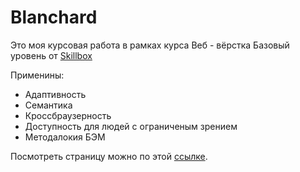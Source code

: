 # Blanchard

Это моя курсовая работа в рамках курса Веб - вëрстка Базовый уровень от [Skillbox](https://skillbox.ru) 

Применины:

<ul>
  <li>Адаптивность</li>
  <li>Семантика</li>
  <li>Кроссбраузерность</li>
  <li>Доступность для людей с ограниченым зрением</li>
  <li>Методалокия БЭМ</li>
</ul>

Посмотреть страницу можно по этой [ссылке](https://alexlekomtsev.github.io/blanchard/).
